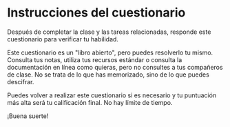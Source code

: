 # Instrucciones del cuestionario

Después de completar la clase y las tareas relacionadas, responde este cuestionario para verificar tu habilidad.

Este cuestionario es un "libro abierto", pero puedes resolverlo tu mismo. Consulta tus notas, utiliza tus recursos estándar o consulta la documentación en línea como quieras, pero no consultes a tus compañeros de clase. No se trata de lo que has memorizado, sino de lo que puedes descifrar.

Puedes volver a realizar este cuestionario si es necesario y tu puntuación más alta será tu calificación final. No hay límite de tiempo.

¡Buena suerte!
